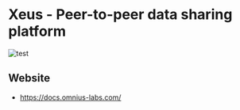 # Xeus - Peer-to-peer data sharing platform

![test](https://github.com/omnius-labs/xeus/workflows/test/badge.svg)

## Website

+ <https://docs.omnius-labs.com/>
